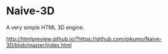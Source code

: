 # Naive-3D

A very simple HTML 3D engine.

http://htmlpreview.github.io/?https://github.com/oikumo/Naive-3D/blob/master/index.html
